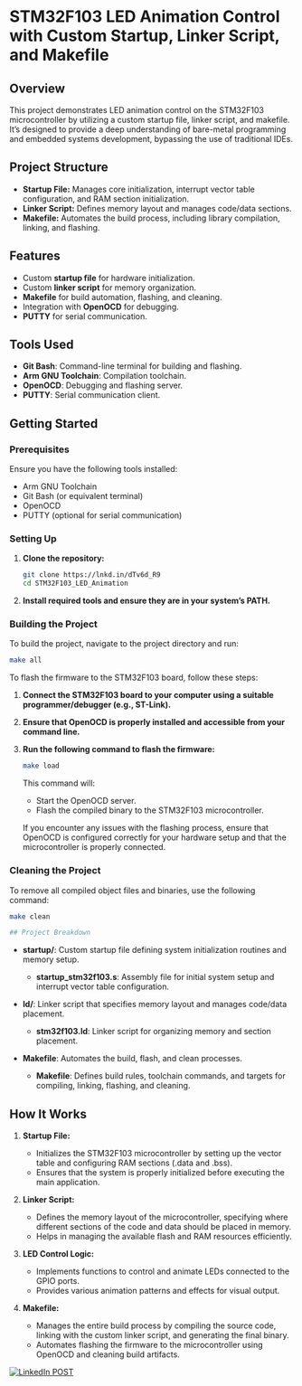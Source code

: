 # STM32F103 LED Animation Control with Custom Startup, Linker Script, and Makefile

## Overview

This project demonstrates LED animation control on the STM32F103 microcontroller by utilizing a custom startup file, linker script, and makefile. It’s designed to provide a deep understanding of bare-metal programming and embedded systems development, bypassing the use of traditional IDEs.

## Project Structure

- **Startup File:** Manages core initialization, interrupt vector table configuration, and RAM section initialization.
- **Linker Script:** Defines memory layout and manages code/data sections.
- **Makefile:** Automates the build process, including library compilation, linking, and flashing.

## Features

- Custom **startup file** for hardware initialization.
- Custom **linker script** for memory organization.
- **Makefile** for build automation, flashing, and cleaning.
- Integration with **OpenOCD** for debugging.
- **PUTTY** for serial communication.

## Tools Used

- **Git Bash**: Command-line terminal for building and flashing.
- **Arm GNU Toolchain**: Compilation toolchain.
- **OpenOCD**: Debugging and flashing server.
- **PUTTY**: Serial communication client.

## Getting Started

### Prerequisites

Ensure you have the following tools installed:

- Arm GNU Toolchain
- Git Bash (or equivalent terminal)
- OpenOCD
- PUTTY (optional for serial communication)

### Setting Up

1. **Clone the repository:**

    ```bash
    git clone https://lnkd.in/dTv6d_R9
    cd STM32F103_LED_Animation
    ```

2. **Install required tools and ensure they are in your system’s PATH.**

### Building the Project

To build the project, navigate to the project directory and run:

```bash
make all
```

To flash the firmware to the STM32F103 board, follow these steps:

1. **Connect the STM32F103 board to your computer using a suitable programmer/debugger (e.g., ST-Link).**

2. **Ensure that OpenOCD is properly installed and accessible from your command line.**

3. **Run the following command to flash the firmware:**

    ```bash
    make load
    ```

   This command will:
   - Start the OpenOCD server.
   - Flash the compiled binary to the STM32F103 microcontroller.

   If you encounter any issues with the flashing process, ensure that OpenOCD is configured correctly for your hardware setup and that the microcontroller is properly connected.

### Cleaning the Project

To remove all compiled object files and binaries, use the following command:

```bash
make clean

## Project Breakdown
```

- **startup/**: Custom startup file defining system initialization routines and memory setup.
  - **startup_stm32f103.s**: Assembly file for initial system setup and interrupt vector table configuration.

- **ld/**: Linker script that specifies memory layout and manages code/data placement.
  - **stm32f103.ld**: Linker script for organizing memory and section placement.

- **Makefile**: Automates the build, flash, and clean processes.
  - **Makefile**: Defines build rules, toolchain commands, and targets for compiling, linking, flashing, and cleaning.

## How It Works

1. **Startup File:** 
   - Initializes the STM32F103 microcontroller by setting up the vector table and configuring RAM sections (.data and .bss).
   - Ensures that the system is properly initialized before executing the main application.

2. **Linker Script:** 
   - Defines the memory layout of the microcontroller, specifying where different sections of the code and data should be placed in memory.
   - Helps in managing the available flash and RAM resources efficiently.

3. **LED Control Logic:** 
   - Implements functions to control and animate LEDs connected to the GPIO ports.
   - Provides various animation patterns and effects for visual output.

4. **Makefile:** 
   - Manages the entire build process by compiling the source code, linking with the custom linker script, and generating the final binary.
   - Automates flashing the firmware to the microcontroller using OpenOCD and cleaning build artifacts.


[![LinkedIn POST](https://img.shields.io/badge/-Youssef%20Hamed-0077B5?style=for-the-badge&logo=Linkedin&logoColor=white)]([https://linkedin.com/in/youssef-hamed-](https://www.linkedin.com/feed/update/urn:li:activity:7240313318282825728/))


